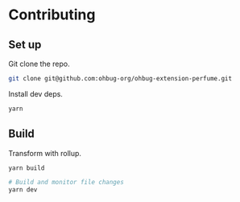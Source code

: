 # Contributing

## Set up

Git clone the repo.

```bash
git clone git@github.com:ohbug-org/ohbug-extension-perfume.git
```

Install dev deps.

```bash
yarn
```

## Build

Transform with rollup.

```bash
yarn build

# Build and monitor file changes
yarn dev
```
